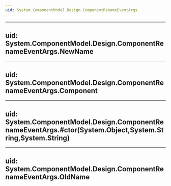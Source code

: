 ```yaml
---
uid: System.ComponentModel.Design.ComponentRenameEventArgs
---
```


---
uid: System.ComponentModel.Design.ComponentRenameEventArgs.NewName
---

---
uid: System.ComponentModel.Design.ComponentRenameEventArgs.Component
---

---
uid: System.ComponentModel.Design.ComponentRenameEventArgs.#ctor(System.Object,System.String,System.String)
---

---
uid: System.ComponentModel.Design.ComponentRenameEventArgs.OldName
---
